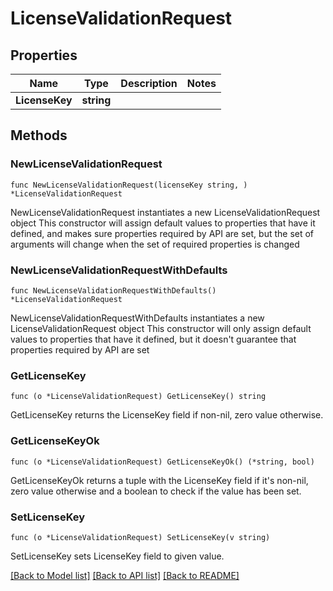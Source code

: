 # LicenseValidationRequest

## Properties

Name | Type | Description | Notes
------------ | ------------- | ------------- | -------------
**LicenseKey** | **string** |  | 

## Methods

### NewLicenseValidationRequest

`func NewLicenseValidationRequest(licenseKey string, ) *LicenseValidationRequest`

NewLicenseValidationRequest instantiates a new LicenseValidationRequest object
This constructor will assign default values to properties that have it defined,
and makes sure properties required by API are set, but the set of arguments
will change when the set of required properties is changed

### NewLicenseValidationRequestWithDefaults

`func NewLicenseValidationRequestWithDefaults() *LicenseValidationRequest`

NewLicenseValidationRequestWithDefaults instantiates a new LicenseValidationRequest object
This constructor will only assign default values to properties that have it defined,
but it doesn't guarantee that properties required by API are set

### GetLicenseKey

`func (o *LicenseValidationRequest) GetLicenseKey() string`

GetLicenseKey returns the LicenseKey field if non-nil, zero value otherwise.

### GetLicenseKeyOk

`func (o *LicenseValidationRequest) GetLicenseKeyOk() (*string, bool)`

GetLicenseKeyOk returns a tuple with the LicenseKey field if it's non-nil, zero value otherwise
and a boolean to check if the value has been set.

### SetLicenseKey

`func (o *LicenseValidationRequest) SetLicenseKey(v string)`

SetLicenseKey sets LicenseKey field to given value.



[[Back to Model list]](../README.md#documentation-for-models) [[Back to API list]](../README.md#documentation-for-api-endpoints) [[Back to README]](../README.md)


